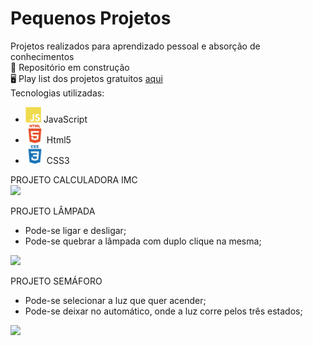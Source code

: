 # Pequenos Projetos 
Projetos realizados para aprendizado pessoal e absorção de conhecimentos    
🚧 Repositório em construção   
🖥️ Play list dos projetos gratuitos <a href="https://www.youtube.com/watch?v=RacwEvoTz_Y&list=PLDgemkIT111AzoS1rB61sgMJbsEA4pyD2">aqui</a>   
Tecnologias utilizadas:  
- <img width="25px" src="https://raw.githubusercontent.com/devicons/devicon/master/icons/javascript/javascript-plain.svg"> JavaScript   
- <img width="30px" src="https://raw.githubusercontent.com/devicons/devicon/master/icons/html5/html5-plain-wordmark.svg"> Html5   
- <img width="30px" src="https://raw.githubusercontent.com/devicons/devicon/master/icons/css3/css3-plain-wordmark.svg"> CSS3   

PROJETO CALCULADORA IMC   
<img width="200px" src="https://user-images.githubusercontent.com/80184523/144720523-8b0cfdfd-d644-4831-9b65-03cd7a6f7687.png">   

PROJETO LÂMPADA   
- Pode-se ligar e desligar;   
- Pode-se quebrar a lâmpada com duplo clique na mesma;
<img width="200px" src="https://user-images.githubusercontent.com/80184523/144720720-837a5d77-b2e0-43c1-9438-edb74f47fc79.png">

PROJETO SEMÁFORO   
- Pode-se selecionar a luz que quer acender;
- Pode-se deixar no automático, onde a luz corre pelos três estados;
<img width="250px" src="https://user-images.githubusercontent.com/80184523/144720996-ef8d80ec-a3a2-47c9-a979-f84f30e4b01e.png">
